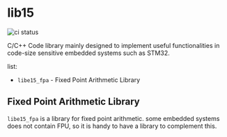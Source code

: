 # lib15

![ci status](https://github.com/Simakeng/libe15/actions/workflows/c-cpp.yml/badge.svg)

C/C++ Code library mainly designed to implement useful functionalities in code-size sensitive embedded systems such as STM32.

list:

 - `libe15_fpa` - Fixed Point Arithmetic Library


## Fixed Point Arithmetic Library
`libe15_fpa` is a library for fixed point arithmetic. some embedded systems does not contain FPU, so it is handy to have a library to complement this.